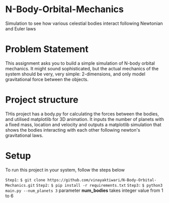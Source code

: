 # N-Body-Orbital-Mechanics
Simulation to see how various celestial bodies interact following Newtonian and Euler laws
# Problem Statement 
This assignment asks you to build a simple simulation of N-body orbital mechanics.  It might sound sophisticated, but the actual mechanics of the system should be very, very simple: 2-dimensions, and only model gravitational force between the objects. 

# Project structure
THis project has a body.py for calculating the forces between the bodies, and utilised matplotlib for 3D animation. It inputs the number of planets with a fixed mass, location and velocity and outputs a matplotlib simulation that shows the bodies interacting with each other following newton's gravitational laws.

# Setup
To run this project in your system, follow the steps below

`Step1:` `$ git clone https://github.com/vinayaktiwari/N-Body-Orbital-Mechanics.git`
`Step2:` `$ pip install -r requirements.txt`
`Step3:` `$ python3 main.py --num_planets 3`
parameter **num_bodies** takes integer value from 1 to 6
